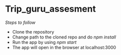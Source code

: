 # Trip_guru_assesment

*Steps to follow*
- Clone the repository
- Change path to the cloned repo and do *npm install*
- Run the app by using *npm start*
- The app will open in the browser at localhost:3000
